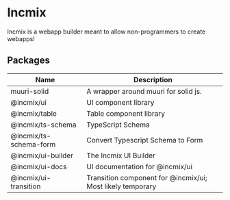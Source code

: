 # Incmix

Incmix is a webapp builder meant to allow non-programmers to create webapps!

## Packages

| Name                   | Description                                                |
| ---------------------- | ---------------------------------------------------------- |
| muuri-solid            | A wrapper around muuri for solid js.                       |
| @incmix/ui             | UI component library                                       |
| @incmix/table          | Table component library                                    |
| @incmix/ts-schema      | TypeScript Schema                                          |
| @incmix/ts-schema-form | Convert Typescript Schema to Form                          |
| @incmix/ui-builder     | The Incmix UI Builder                                      |
| @incmix/ui-docs        | UI documentation for @incmix/ui                            |
| @incmix/ui-transition  | Transition component for @incmix/ui; Most likely temporary |
